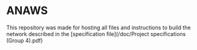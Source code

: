 # ANAWS

This repository was made for hosting all files and instructions to build the network described in the [specification file](/doc/Project specifications (Group 4).pdf)